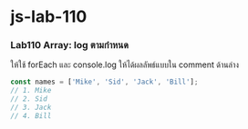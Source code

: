 # js-lab-110
### Lab110 Array: log ตามกำหนด
ให้ใช้ forEach และ console.log ให้ได้ผลลัพธ์แบบใน comment ด้านล่าง

```JavaScript
const names = ['Mike', 'Sid', 'Jack', 'Bill'];
// 1. Mike
// 2. Sid
// 3. Jack
// 4. Bill
```
